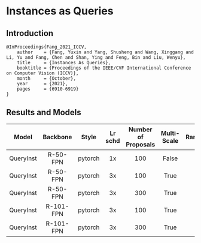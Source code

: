 # Instances as Queries

## Introduction

<!-- [ALGORITHM] -->

```
@InProceedings{Fang_2021_ICCV,
    author    = {Fang, Yuxin and Yang, Shusheng and Wang, Xinggang and Li, Yu and Fang, Chen and Shan, Ying and Feng, Bin and Liu, Wenyu},
    title     = {Instances As Queries},
    booktitle = {Proceedings of the IEEE/CVF International Conference on Computer Vision (ICCV)},
    month     = {October},
    year      = {2021},
    pages     = {6910-6919}
}
```

## Results and Models

| Model        | Backbone  | Style   | Lr schd | Number of Proposals |Multi-Scale| RandomCrop  | box AP  | mask AP  | Config | Download |
|:------------:|:---------:|:-------:|:-------:|:-------:            |:-------: |:---------:|:------:|:------:|:------:|:--------:|
| QueryInst | R-50-FPN  | pytorch | 1x      |   100               | False     |  False     |  42.0  |  37.5  |  [config](https://github.com/open-mmlab/mmdetection/tree/master/configs/queryinst/queryinst_r50_fpn_1x_coco.py) | [model](https://download.openmmlab.com/mmdetection/v2.0/queryinst/queryinst_r50_fpn_1x_coco/queryinst_r50_fpn_1x_coco_20210907_084916-5a8f1998.pth) &#124; [log](https://download.openmmlab.com/mmdetection/v2.0/queryinst/queryinst_r50_fpn_1x_coco/queryinst_r50_fpn_1x_coco_20210907_084916.log.json) |
| QueryInst | R-50-FPN  | pytorch | 3x      |   100               | True     |   False     |  44.8  |  39.8  |  [config](https://github.com/open-mmlab/mmdetection/tree/master/configs/queryinst/queryinst_r50_fpn_mstrain_480-800_3x_coco.py) | [model](https://download.openmmlab.com/mmdetection/v2.0/queryinst/queryinst_r50_fpn_mstrain_480-800_3x_coco/queryinst_r50_fpn_mstrain_480-800_3x_coco_20210901_103643-7837af86.pth) &#124; [log](https://download.openmmlab.com/mmdetection/v2.0/queryinst/queryinst_r50_fpn_mstrain_480-800_3x_coco/queryinst_r50_fpn_mstrain_480-800_3x_coco_20210901_103643.log.json) |
| QueryInst | R-50-FPN  | pytorch | 3x      |   300               | True      |  True      |  47.5  |  41.7  |  [config](https://github.com/open-mmlab/mmdetection/tree/master/configs/queryinst/queryinst_r50_fpn_300_proposals_crop_mstrain_480-800_3x_coco.py) | [model](https://download.openmmlab.com/mmdetection/v2.0/queryinst/queryinst_r50_fpn_300_proposals_crop_mstrain_480-800_3x_coco/queryinst_r50_fpn_300_proposals_crop_mstrain_480-800_3x_coco_20210904_101802-85cffbd8.pth) &#124; [log](https://download.openmmlab.com/mmdetection/v2.0/queryinst/queryinst_r50_fpn_300_proposals_crop_mstrain_480-800_3x_coco/queryinst_r50_fpn_300_proposals_crop_mstrain_480-800_3x_coco_20210904_101802.log.json) |
| QueryInst | R-101-FPN | pytorch | 3x      |   100               | True      |  False     |  46.4  |  41.0  |  [config](https://github.com/open-mmlab/mmdetection/tree/master/configs/queryinst/queryinst_r101_fpn_mstrain_480-800_3x_coco.py) | [model](https://download.openmmlab.com/mmdetection/v2.0/queryinst/queryinst_r101_fpn_mstrain_480-800_3x_coco/queryinst_r101_fpn_mstrain_480-800_3x_coco_20210904_104048-91f9995b.pth) &#124; [log](https://download.openmmlab.com/mmdetection/v2.0/queryinst/queryinst_r101_fpn_mstrain_480-800_3x_coco/queryinst_r101_fpn_mstrain_480-800_3x_coco_20210904_104048.log.json) |
| QueryInst | R-101-FPN | pytorch | 3x      |   300               | True      |  True      |  49.0  |  42.9  |  [config](https://github.com/open-mmlab/mmdetection/tree/master/configs/queryinst/queryinst_r101_fpn_300_proposals_crop_mstrain_480-800_3x_coco.py) | [model](https://download.openmmlab.com/mmdetection/v2.0/queryinst/queryinst_r101_fpn_300_proposals_crop_mstrain_480-800_3x_coco/queryinst_r101_fpn_300_proposals_crop_mstrain_480-800_3x_coco_20210904_153621-76cce59f.pth) &#124; [log](https://download.openmmlab.com/mmdetection/v2.0/queryinst/queryinst_r101_fpn_300_proposals_crop_mstrain_480-800_3x_coco/queryinst_r101_fpn_300_proposals_crop_mstrain_480-800_3x_coco_20210904_153621.log.json) |
